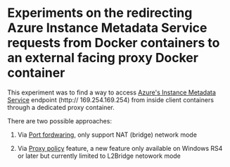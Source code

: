 # Experiments on the redirecting Azure Instance Metadata Service requests from Docker containers to an external facing proxy Docker container  

   This experiment was to find a way to access [Azure's Instance Metadata Service](https://docs.microsoft.com/en-us/azure/virtual-machines/windows/instance-metadata-service) endpoint (http:// 169.254.169.254) from inside client containers through a dedicated proxy container. 
   
   
   There are two possible approaches:
   
   1. Via [Port fordwaring](https://github.com/soccerGB/MSIExperiment/tree/master/PortForwardingNat), only support NAT (bridge) network mode 
   
   2. Via [Proxy policy](https://github.com/soccerGB/MSIExperiment/tree/master/ProxyPolicyL2Bridge) feature, a new feature only available on Windows RS4 or later but currently limited to L2Bridge netowork mode
   
